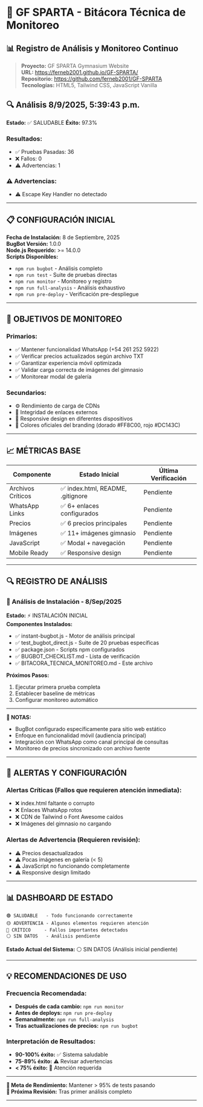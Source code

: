 # 🥊 GF SPARTA - Bitácora Técnica de Monitoreo

## 📊 Registro de Análisis y Monitoreo Continuo

> **Proyecto:** GF SPARTA Gymnasium Website  
> **URL:** https://ferneb2001.github.io/GF-SPARTA/  
> **Repositorio:** https://github.com/ferneb2001/GF-SPARTA  
> **Tecnologías:** HTML5, Tailwind CSS, JavaScript Vanilla  


## 🔍 Análisis 8/9/2025, 5:39:43 p.m.

**Estado:** ✅ SALUDABLE
**Éxito:** 97.3%

### Resultados:
- ✅ Pruebas Pasadas: 36
- ❌ Fallos: 0  
- ⚠️ Advertencias: 1


### ⚠️ Advertencias:
- ⚠️ Escape Key Handler no detectado


---

## 📋 CONFIGURACIÓN INICIAL

**Fecha de Instalación:** 8 de Septiembre, 2025  
**BugBot Versión:** 1.0.0  
**Node.js Requerido:** >= 14.0.0  
**Scripts Disponibles:**
- `npm run bugbot` - Análisis completo
- `npm run test` - Suite de pruebas directas  
- `npm run monitor` - Monitoreo y registro
- `npm run full-analysis` - Análisis exhaustivo
- `npm run pre-deploy` - Verificación pre-despliegue

---

## 🎯 OBJETIVOS DE MONITOREO

### Primarios:
- ✅ Mantener funcionalidad WhatsApp (+54 261 252 5922)
- ✅ Verificar precios actualizados según archivo TXT
- ✅ Garantizar experiencia móvil optimizada
- ✅ Validar carga correcta de imágenes del gimnasio
- ✅ Monitorear modal de galería

### Secundarios:
- ⚙️ Rendimiento de carga de CDNs
- 🔗 Integridad de enlaces externos  
- 📱 Responsive design en diferentes dispositivos
- 🎨 Colores oficiales del branding (dorado #FF8C00, rojo #DC143C)

---

## 📈 MÉTRICAS BASE

| Componente | Estado Inicial | Última Verificación |
|------------|----------------|-------------------|
| Archivos Críticos | ✅ index.html, README, .gitignore | Pendiente |
| WhatsApp Links | ✅ 6+ enlaces configurados | Pendiente |
| Precios | ✅ 6 precios principales | Pendiente |
| Imágenes | ✅ 11+ imágenes gimnasio | Pendiente |
| JavaScript | ✅ Modal + navegación | Pendiente |
| Mobile Ready | ✅ Responsive design | Pendiente |

---

## 🔍 REGISTRO DE ANÁLISIS

### 🚀 Análisis de Instalación - 8/Sep/2025

**Estado:** ⚡ INSTALACIÓN INICIAL  
**Componentes Instalados:**
- ✅ instant-bugbot.js - Motor de análisis principal
- ✅ test_bugbot_direct.js - Suite de 20 pruebas específicas  
- ✅ package.json - Scripts npm configurados
- ✅ BUGBOT_CHECKLIST.md - Lista de verificación
- ✅ BITACORA_TECNICA_MONITOREO.md - Este archivo

**Próximos Pasos:**
1. Ejecutar primera prueba completa
2. Establecer baseline de métricas
3. Configurar monitoreo automático

---

**📝 NOTAS:**
- BugBot configurado específicamente para sitio web estático
- Enfoque en funcionalidad móvil (audiencia principal)
- Integración con WhatsApp como canal principal de consultas
- Monitoreo de precios sincronizado con archivo fuente

---

## 🔔 ALERTAS Y CONFIGURACIÓN

### Alertas Críticas (Fallos que requieren atención inmediata):
- ❌ index.html faltante o corrupto
- ❌ Enlaces WhatsApp rotos
- ❌ CDN de Tailwind o Font Awesome caídos
- ❌ Imágenes del gimnasio no cargando

### Alertas de Advertencia (Requieren revisión):
- ⚠️ Precios desactualizados
- ⚠️ Pocas imágenes en galería (< 5)
- ⚠️ JavaScript no funcionando completamente
- ⚠️ Responsive design limitado

---

## 📊 DASHBOARD DE ESTADO

```
🟢 SALUDABLE   - Todo funcionando correctamente
🟡 ADVERTENCIA - Algunos elementos requieren atención  
🔴 CRÍTICO     - Fallos importantes detectados
⚪ SIN DATOS   - Análisis pendiente
```

**Estado Actual del Sistema:** ⚪ SIN DATOS (Análisis inicial pendiente)

---

## 💡 RECOMENDACIONES DE USO

### Frecuencia Recomendada:
- **Después de cada cambio:** `npm run monitor`
- **Antes de deploys:** `npm run pre-deploy` 
- **Semanalmente:** `npm run full-analysis`
- **Tras actualizaciones de precios:** `npm run bugbot`

### Interpretación de Resultados:
- **90-100% éxito:** ✅ Sistema saludable
- **75-89% éxito:** ⚠️ Revisar advertencias
- **< 75% éxito:** 🔧 Atención requerida

---

**🎯 Meta de Rendimiento:** Mantener > 95% de tests pasando  
**🚀 Próxima Revisión:** Tras primer análisis completo  

---